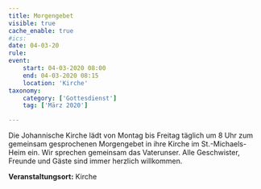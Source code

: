 ```yaml
---
title: Morgengebet
visible: true
cache_enable: true
#ics: 
date: 04-03-20
rule: 
event:
	start: 04-03-2020 08:00
	end: 04-03-2020 08:15
	location: 'Kirche'
taxonomy:
	category: ['Gottesdienst']
	tag: ['März 2020']

---
```

Die Johannische Kirche lädt von Montag bis Freitag täglich um 8 Uhr zum gemeinsam gesprochenen Morgengebet in ihre Kirche im St.-Michaels-Heim ein. Wir sprechen gemeinsam das Vaterunser. Alle Geschwister, Freunde und Gäste sind immer herzlich willkommen.



**Veranstaltungsort:** Kirche

